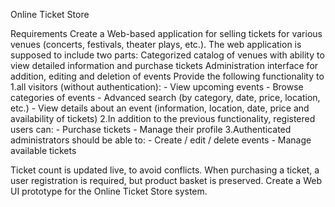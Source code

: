 Online Ticket Store

Requirements
Create a Web-based application for selling tickets for various venues (concerts, festivals, theater plays, etc.). The web application is supposed to include two parts:
Categorized catalog of venues with ability to view detailed information and purchase tickets
Administration interface for addition, editing and deletion of events
Provide the following functionality to 
1.all visitors (without authentication):
    - View upcoming events
    - Browse categories of events
    - Advanced search (by category, date, price, location, etc.)
    - View details about an event (information, location, date, price and availability of tickets)
2.In addition to the previous functionality, registered users can:
    - Purchase tickets
    - Manage their profile
3.Authenticated administrators should be able to:
    - Create / edit / delete events
    - Manage available tickets
    
Ticket count is updated live, to avoid conflicts. When purchasing a ticket, a user registration is required, but product basket is preserved.
Create a Web UI prototype for the Online Ticket Store system.

